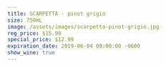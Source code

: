 ```yaml
---
title: SCARPETTA - pinot grigio
size: 750mL
image: /assets/images/scarpetta-pinot-grigio.jpg
reg_price: $15.99
special_price: $12.99
expiration_date: 2019-06-04 00:00:00 -0600
show_wine: true
---
```



